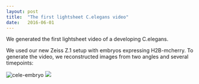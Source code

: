 ```yaml
---
layout: post
title:  "The first lightsheet C.elegans video"
date:   2016-06-01    
---
```


We generated the first lightsheet video of a developing C.elegans.  

We used our new Zeiss Z.1 setup with embryos expressing H2B-mcherry. To generate the video, we reconstructed images from two angles and several timepoints: 

<img src="http://i.imgur.com/2xJOcnC.gif" alt="cele-embryo">
<img src="http://i.imgur.com/6fzctlY.gif alt="cele-embryo2">
